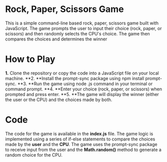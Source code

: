 # Rock, Paper, Scissors Game
This is a simple command-line based rock, paper, scissors game built with JavaScript. The game prompts the user to input their choice (rock, paper, or scissors) and then randomly selects the CPU's choice. The game then compares the choices and determines the winner
# How to Play
**1.** Clone the repository or copy the code into a JavaScript file on your local machine.
**2. **Install the prompt-sync package using npm install prompt-sync.
**3. **Run the game using node <filename>.js command in your terminal or command prompt.
**4. **Enter your choice (rock, paper, or scissors) when prompted and press enter.
**5. **The game will display the winner (either the user or the CPU) and the choices made by both.
# Code
The code for the game is available in the **index.js** file. The game logic is implemented using a series of if-else statements to compare the choices made by the **user** and the **CPU**. The game uses the prompt-sync package to receive input from the user and the **Math.random()** method to generate a random choice for the CPU.
